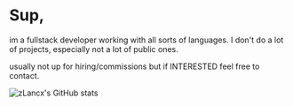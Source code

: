 # Sup, 

im a fullstack developer working with all sorts of languages. I don't do a lot of projects, especially not a lot of public ones.


usually not up for hiring/commissions but if INTERESTED feel free to contact.

![zLancx's GitHub stats](https://github-readme-stats.vercel.app/api?username=zLancx&show_icons=true&theme=dark#gh-dark-mode-only)
